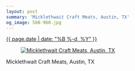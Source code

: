 ```yaml
---
layout: post
summary: 'Micklethwait Craft Meats, Austin, TX'
og_image: 588-960.jpg
---
```


<p>
 <time>
  <a href="/588">
   {{ page.date | date: "%B %-d, %Y" }}
  </a>
 </time>
 <a href="/588">
  <figure data-taken="12/16/2016">
   <img alt="Micklethwait Craft Meats, Austin, TX" sizes="(min-width: 700px) 50vw, calc(100vw - 2rem)" src="{{ site.assets_url }}/588-480.jpg" srcset="{{ site.assets_url }}/588-240.jpg 240w, {{ site.assets_url }}/588-480.jpg 480w, {{ site.assets_url }}/588-720.jpg 720w, {{ site.assets_url }}/588-960.jpg 960w"/>
  </figure>
 </a>
 <span>
  Micklethwait Craft Meats, Austin, TX
 </span>
</p>

